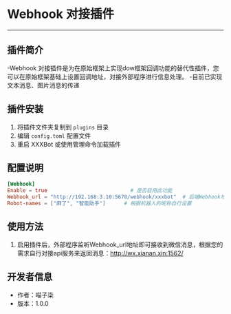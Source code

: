 # Webhook 对接插件

--------------------------------------------------

## 插件简介

-Webhook 对接插件是为在原始框架上实现dow框架回调功能的替代性插件，您可以在原始框架基础上设置回调地址，对接外部程序进行信息处理。
-目前已实现文本消息、图片消息的传递

## 插件安装 

1. 将插件文件夹复制到 `plugins` 目录
2. 编辑 `config.toml` 配置文件
3. 重启 XXXBot 或使用管理命令加载插件

## 配置说明

```toml
[Webhook]
Enable = true                           # 是否启用此功能
Webhook_url = "http://192.168.3.10:5678/webhook/xxxbot"  # 后端Webhook地址
Robot-names = ["麻了", "智能助手"]      # 根据机器人的昵称自行设置
```

## 使用方法

1. 启用插件后，外部程序监听Webhook_url地址即可接收到微信消息，根据您的需求自行对接api服务来返回消息：http://wx.xianan.xin:1562/

## 开发者信息

- 作者：喵子柒
- 版本：1.0.0
